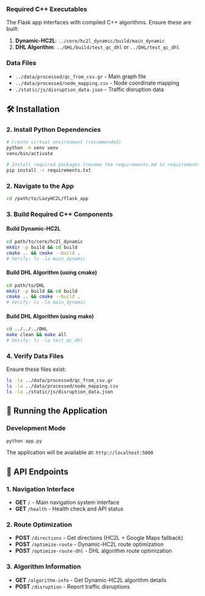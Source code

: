 ### Required C++ Executables
The Flask app interfaces with compiled C++ algorithms. Ensure these are built:

1. **Dynamic-HC2L**: `../core/hc2l_dynamic/build/main_dynamic`
2. **DHL Algorithm**: `../DHL/build/test_qc_dhl` or `../DHL/test_qc_dhl`

### Data Files
- `../data/processed/qc_from_csv.gr` - Main graph file
- `../data/processed/node_mapping.csv` - Node coordinate mapping
- `./static/js/disruption_data.json` - Traffic disruption data

## 🛠 Installation

### 2. Install Python Dependencies
```bash
# Create virtual environment (recommended)
python -m venv venv
venv/bin/activate 

# Install required packages (rename the requirements.md to requirements.txt)
pip install -r requirements.txt
```

### 2. Navigate to the App
```bash
cd /path/to/LazyHC2L/flask_app
```

### 3. Build Required C++ Components

#### Build Dynamic-HC2L
```bash
cd path/to/core/hc2l_dynamic
mkdir -p build && cd build
cmake .. && cmake --build .
# Verify: ls -la main_dynamic
```

#### Build DHL Algorithm (using cmake)
```bash
cd path/to/DHL
mkdir -p build && cd build
cmake .. && cmake --build .
# Verify: ls -la main_dynamic
```

#### Build DHL Algorithm (using make)
```bash
cd ../../../DHL
make clean && make all
# Verify: ls -la test_qc_dhl
```

### 4. Verify Data Files
Ensure these files exist:
```bash
ls -la ../data/processed/qc_from_csv.gr
ls -la ../data/processed/node_mapping.csv
ls -la ./static/js/disruption_data.json
```

## 🚀 Running the Application

### Development Mode
```bash
python app.py
```

The application will be available at: `http://localhost:5000`

## 📡 API Endpoints

### 1. Navigation Interface
- **GET** `/` - Main navigation system interface
- **GET** `/health` - Health check and API status

### 2. Route Optimization
- **POST** `/directions` - Get directions (HC2L + Google Maps fallback)
- **POST** `/optimize-route` - Dynamic-HC2L route optimization
- **POST** `/optimize-route-dhl` - DHL algorithm route optimization

### 3. Algorithm Information
- **GET** `/algorithm-info` - Get Dynamic-HC2L algorithm details
- **POST** `/disruption` - Report traffic disruptions
